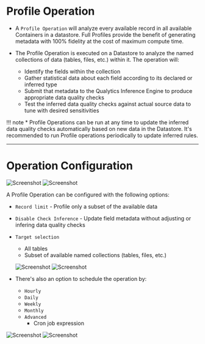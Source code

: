 # Profile Operation

* A `Profile Operation` will analyze every available record in all available Containers in a datastore. Full Profiles provide the benefit of generating metadata with 100% fidelity at the cost of maximum compute time.

* The Profile Operation is executed on a Datastore to analyze the named collections of data (tables, files, etc.) within it. The operation will:

    * Identify the fields within the collection
    * Gather statistical data about each field according to its declared or inferred type
    * Submit that metadata to the Qualytics Inference Engine to produce appropriate data quality checks
    * Test the inferred data quality checks against actual source data to tune with desired sensitivities


!!! note
    * Profile Operations can be run at any time to update the inferred data quality checks automatically based on new data in the Datastore. It's recommended to run Profile operations periodically to update inferred rules.

---
# Operation Configuration

![Screenshot](../assets/operations/operation-profile-light.png#only-light)
![Screenshot](../assets/operations/operation-profile-dark.png#only-dark)

A Profile Operation can be configured with the following options:

* `Record limit` - Profile only a subset of the available data
* `Disable Check Inference` - Update field metadata without adjusting or infering data quality checks
* `Target selection`
    - All tables
    - Subset of available named collections (tables, files, etc.)

    ![Screenshot](../assets/operations/operation-profile-specific-tables-light.png#only-light)
    ![Screenshot](../assets/operations/operation-profile-specific-tables-dark.png#only-dark)

* There's also an option to schedule the operation by:
    - `Hourly`
    - `Daily`
    - `Weekly`
    - `Monthly`
    - `Advanced`
        - Cron job expression

![Screenshot](../assets/operations/scheduling-a-profile-light.png#only-light)
![Screenshot](../assets/operations/scheduling-a-profile-dark.png#only-dark)

<!-- * TODO - ADD DETAILS ABOUT FRESHNESS SLA FUNCTIONALITY. ADD DETAILS OF HOW OFTEN ETC FROM API DOCUMENTATION AS WELL -->